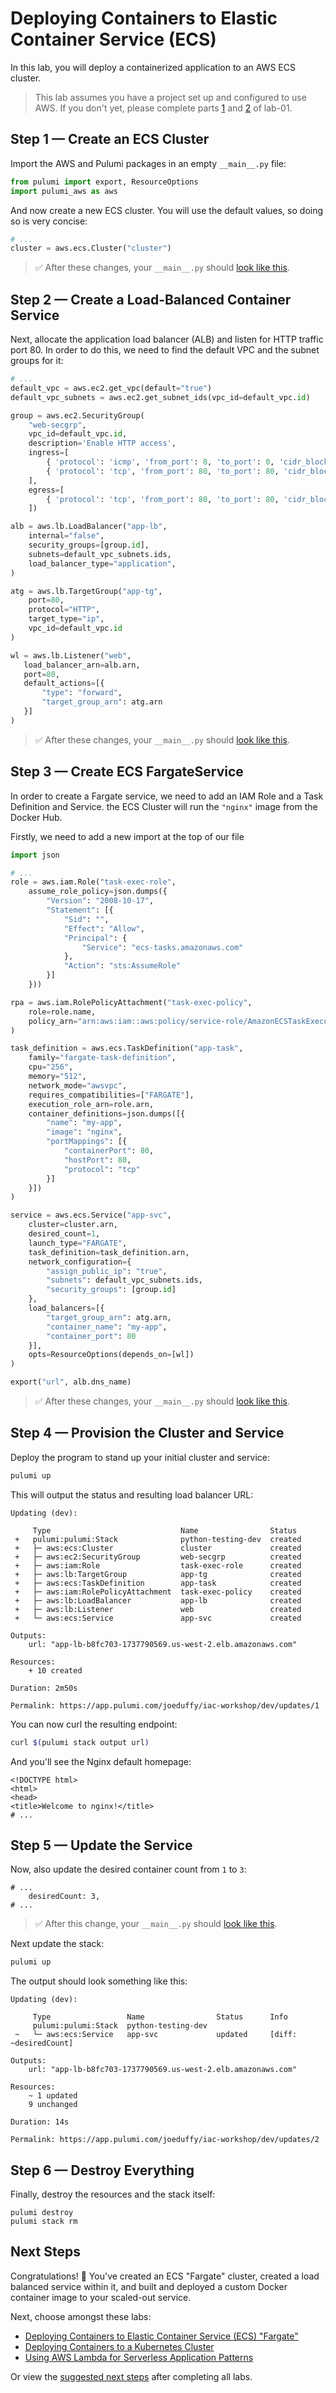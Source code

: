 # Deploying Containers to Elastic Container Service (ECS)

In this lab, you will deploy a containerized application to an AWS ECS cluster.

> This lab assumes you have a project set up and configured to use AWS. If you don't yet, please complete parts [1](../lab-01/01-creating-a-new-project.md) 
> and [2](../lab-01/02-configuring-aws.md) of lab-01.

## Step 1 &mdash; Create an ECS Cluster

Import the AWS and Pulumi packages in an empty `__main__.py` file:

```python
from pulumi import export, ResourceOptions
import pulumi_aws as aws
```

And now create a new ECS cluster. You will use the default values, so doing so is very concise:

```python
# ...
cluster = aws.ecs.Cluster("cluster")
```

> :white_check_mark: After these changes, your `__main__.py` should [look like this](./code/step1.py).

## Step 2 &mdash; Create a Load-Balanced Container Service

Next, allocate the application load balancer (ALB) and listen for HTTP traffic port 80. In order to do this, we need to find the
default VPC and the subnet groups for it:

```python
# ...
default_vpc = aws.ec2.get_vpc(default="true")
default_vpc_subnets = aws.ec2.get_subnet_ids(vpc_id=default_vpc.id)

group = aws.ec2.SecurityGroup(
    "web-secgrp",
    vpc_id=default_vpc.id,
    description='Enable HTTP access',
    ingress=[
        { 'protocol': 'icmp', 'from_port': 8, 'to_port': 0, 'cidr_blocks': ['0.0.0.0/0'] },
        { 'protocol': 'tcp', 'from_port': 80, 'to_port': 80, 'cidr_blocks': ['0.0.0.0/0'] }
    ],
    egress=[
        { 'protocol': 'tcp', 'from_port': 80, 'to_port': 80, 'cidr_blocks': ['0.0.0.0/0'] }
    ])

alb = aws.lb.LoadBalancer("app-lb",
    internal="false",
    security_groups=[group.id],
    subnets=default_vpc_subnets.ids,
    load_balancer_type="application",
)

atg = aws.lb.TargetGroup("app-tg",
    port=80,
    protocol="HTTP",
    target_type="ip",
    vpc_id=default_vpc.id
)

wl = aws.lb.Listener("web",
   load_balancer_arn=alb.arn,
   port=80,
   default_actions=[{
       "type": "forward",
       "target_group_arn": atg.arn
   }]
)
```

> :white_check_mark: After these changes, your `__main__.py` should [look like this](./code/step2.py).

## Step 3 &mdash; Create ECS FargateService

In order to create a Fargate service, we need to add an IAM Role and a Task Definition and Service. the ECS Cluster will run
the `"nginx"` image from the Docker Hub.

Firstly, we need to add a new import at the top of our file

```python
import json
```

```python
# ...
role = aws.iam.Role("task-exec-role",
    assume_role_policy=json.dumps({
        "Version": "2008-10-17",
        "Statement": [{
            "Sid": "",
            "Effect": "Allow",
            "Principal": {
                "Service": "ecs-tasks.amazonaws.com"
            },
            "Action": "sts:AssumeRole"
        }]
    }))

rpa = aws.iam.RolePolicyAttachment("task-exec-policy",
    role=role.name,
    policy_arn="arn:aws:iam::aws:policy/service-role/AmazonECSTaskExecutionRolePolicy"
)

task_definition = aws.ecs.TaskDefinition("app-task",
    family="fargate-task-definition",
    cpu="256",
    memory="512",
    network_mode="awsvpc",
    requires_compatibilities=["FARGATE"],
    execution_role_arn=role.arn,
    container_definitions=json.dumps([{
        "name": "my-app",
        "image": "nginx",
        "portMappings": [{
            "containerPort": 80,
            "hostPort": 80,
            "protocol": "tcp"
        }]
    }])
)

service = aws.ecs.Service("app-svc",
    cluster=cluster.arn,
    desired_count=1,
    launch_type="FARGATE",
    task_definition=task_definition.arn,
    network_configuration={
        "assign_public_ip": "true",
        "subnets": default_vpc_subnets.ids,
        "security_groups": [group.id]
    },
    load_balancers=[{
        "target_group_arn": atg.arn,
        "container_name": "my-app",
        "container_port": 80
    }],
    opts=ResourceOptions(depends_on=[wl])
)

export("url", alb.dns_name)
```

> :white_check_mark: After these changes, your `__main__.py` should [look like this](./code/step3.py).

## Step 4 &mdash; Provision the Cluster and Service

Deploy the program to stand up your initial cluster and service:

```bash
pulumi up
```

This will output the status and resulting load balancer URL:

```
Updating (dev):

     Type                             Name                Status
 +   pulumi:pulumi:Stack              python-testing-dev  created
 +   ├─ aws:ecs:Cluster               cluster             created
 +   ├─ aws:ec2:SecurityGroup         web-secgrp          created
 +   ├─ aws:iam:Role                  task-exec-role      created
 +   ├─ aws:lb:TargetGroup            app-tg              created
 +   ├─ aws:ecs:TaskDefinition        app-task            created
 +   ├─ aws:iam:RolePolicyAttachment  task-exec-policy    created
 +   ├─ aws:lb:LoadBalancer           app-lb              created
 +   ├─ aws:lb:Listener               web                 created
 +   └─ aws:ecs:Service               app-svc             created

Outputs:
    url: "app-lb-b8fc703-1737790569.us-west-2.elb.amazonaws.com"

Resources:
    + 10 created

Duration: 2m50s

Permalink: https://app.pulumi.com/joeduffy/iac-workshop/dev/updates/1
```

You can now curl the resulting endpoint:

```bash
curl $(pulumi stack output url)
```

And you'll see the Nginx default homepage:

```
<!DOCTYPE html>
<html>
<head>
<title>Welcome to nginx!</title>
# ...
```

## Step 5 &mdash; Update the Service

Now, also update the desired container count from `1` to `3`:

```
# ...
    desiredCount: 3,
# ...
```

> :white_check_mark: After this change, your `__main__.py` should [look like this](./code/step5.py).

Next update the stack:

```bash
pulumi up
```

The output should look something like this:

```
Updating (dev):

     Type                 Name                Status      Info
     pulumi:pulumi:Stack  python-testing-dev
 ~   └─ aws:ecs:Service   app-svc             updated     [diff: ~desiredCount]

Outputs:
    url: "app-lb-b8fc703-1737790569.us-west-2.elb.amazonaws.com"

Resources:
    ~ 1 updated
    9 unchanged

Duration: 14s

Permalink: https://app.pulumi.com/joeduffy/iac-workshop/dev/updates/2
```

## Step 6 &mdash; Destroy Everything

Finally, destroy the resources and the stack itself:

```
pulumi destroy
pulumi stack rm
```

## Next Steps

Congratulations! :tada: You've created an ECS "Fargate" cluster, created a load balanced service within it, and built and deployed a custom Docker container image to your scaled-out service.

Next, choose amongst these labs:

* [Deploying Containers to Elastic Container Service (ECS) "Fargate"](../lab-03/README.md)
* [Deploying Containers to a Kubernetes Cluster](../lab-04/README.md)
* [Using AWS Lambda for Serverless Application Patterns](../lab-05/README.md)

Or view the [suggested next steps](../../../../README.md#next-steps) after completing all labs.
